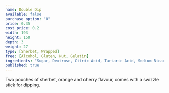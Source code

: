 ```yaml
---
name: Double Dip
available: false
purchase_option: "0"
price: 0.35
cost_price: 0.2
width: 193
height: 150
depth: 3
weight: 27
type: [Sherbet, Wrapped]
free: [Alcohol, Gluten, Nut, Gelatin]
ingredients: "Sugar, Dextrose, Citric Acid, Tartaric Acid, Sodium Bicarbonate, Cornflour, Modified Starch, Stearic Acid, Magnesium Carbonate, Magnesium Strearate, Flavourings, Beetroot Red, Curcumin, Lutein"
published: true
---
```

Two pouches of sherbet, orange and cherry flavour, comes with a swizzle stick for dipping.